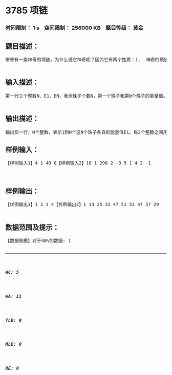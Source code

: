 # 3785 项链   
### 时间限制： 1 s&nbsp;&nbsp;&nbsp;&nbsp;空间限制： 256000 KB&nbsp;&nbsp;&nbsp;&nbsp;题目等级： 黄金  
## 题目描述：  

<pre>
笨笨有一条神奇的项链，为什么说它神奇呢？因为它有两个性质：1.  神奇的项链可以拉成一条线，线上依次是N个珠子，每个珠子有一个能量值Ei；2.  除了第一个和最后一个珠子，其他珠子都满足Ei=(Ei-1+Ei+1)/2+Di。由于这条项链很长，我们只能知道其两端珠子的能量值。并且我们知道每个珠子的Di是多少。请聪明的你求出这N个珠子的能量值分别是多少。  

</pre>
  
  
## 输入描述：  

<pre>
第一行三个整数N、E1、EN，表示珠子个数N，第一个珠子和第N个珠子的能量值。第二行N-2个整数，表示第2个珠子到第N-1个珠子的Di。  

</pre>
  
  
## 输出描述：  

<pre>
输出仅一行，N个整数，表示1到N个这N个珠子各自的能量值Ei。每2个整数之间用1个空格隔开；请放心，数据保证对于任意珠子满足(Ei-1+Ei+1)Mod 2=0；
</pre>
  
  
## 样例输入：  

<pre>
【样例输入1】4 1 40 0【样例输入2】10 1 290 2 -3 5 1 4 2 -1  
  

</pre>
  
  
## 样例输出：  

<pre>
【样例输出1】1 2 3 4【样例输出2】1 13 25 33 47 51 53 47 37 29  

</pre>
  
  
## 数据范围及提示：  

<pre>
【数据规模】对于40%的数据: 1<N≤100；对于70%的数据: 1<N≤5,000，所有数据（包括计算中的）不超过109；对于100%的数据: 1<N≤500,000； |E1|、|EN|≤1015；|Di|≤104；//其实这道题吧是一道很水的入门题目= = 就是给你们刷自豪感的呢//读优会出错= =所以只能scanf注意用lld
</pre>
  
  
***  

##### AC: 5  
##### WA: 11  
##### TLE: 0  
##### MLE: 0  
##### RE: 0  
